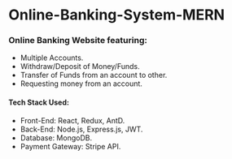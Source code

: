 # Online-Banking-System-MERN
### Online Banking Website featuring:
* Multiple Accounts.
* Withdraw/Deposit of Money/Funds.
* Transfer of Funds from an account to other.
* Requesting money from an account.

#### Tech Stack Used:
* Front-End: React, Redux, AntD.
* Back-End: Node.js, Express.js, JWT.
* Database: MongoDB.
* Payment Gateway: Stripe API.
